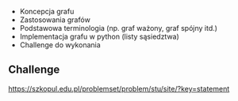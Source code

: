 - Koncepcja grafu
- Zastosowania grafów
- Podstawowa terminologia (np. graf ważony, graf spójny itd.)
- Implementacja grafu w python (listy sąsiedztwa)
- Challenge do wykonania

## Challenge
https://szkopul.edu.pl/problemset/problem/stu/site/?key=statement